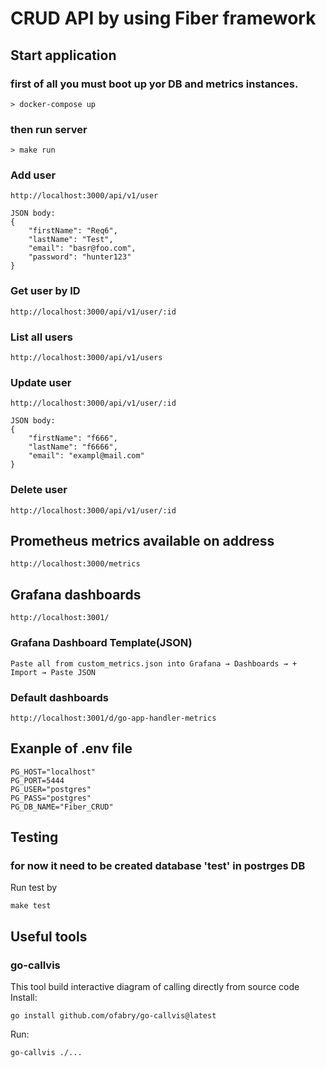 # CRUD API by using Fiber framework

## Start application
### first of all you must boot up yor DB and metrics instances.
```
> docker-compose up
```
### then run server
```
> make run
```
### Add user
```
http://localhost:3000/api/v1/user

JSON body:
{
    "firstName": "Req6",
    "lastName": "Test",
    "email": "basr@foo.com",
    "password": "hunter123"
}
```
### Get user by ID
```
http://localhost:3000/api/v1/user/:id
```
### List all users
```
http://localhost:3000/api/v1/users
```
### Update user
```
http://localhost:3000/api/v1/user/:id

JSON body:
{
    "firstName": "f666",
    "lastName": "f6666",
    "email": "exampl@mail.com"
}
```
### Delete user
```
http://localhost:3000/api/v1/user/:id
```
## Prometheus metrics available on address  
```
http://localhost:3000/metrics
```
## Grafana dashboards
```
http://localhost:3001/
```

### Grafana Dashboard Template(JSON)
```
Paste all from custom_metrics.json into Grafana → Dashboards → + Import → Paste JSON
```

### Default dashboards
```
http://localhost:3001/d/go-app-handler-metrics
```
## Exanple of .env file
```
PG_HOST="localhost"
PG_PORT=5444
PG_USER="postgres"
PG_PASS="postgres"
PG_DB_NAME="Fiber_CRUD"
```

## Testing
### for now it need to be created database 'test' in postrges DB
Run test by
```
make test
```


## Useful tools
### go-callvis
This tool build interactive diagram of calling directly from source code
Install:
```
go install github.com/ofabry/go-callvis@latest
```
Run:
```
go-callvis ./...
```